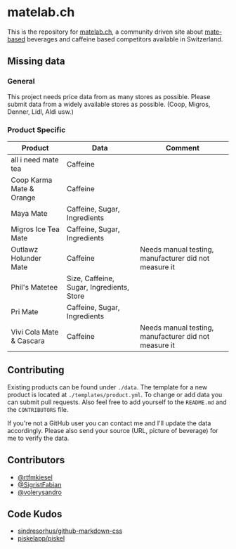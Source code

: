 # matelab.ch
This is the repository for [matelab.ch](https://matelab.ch), a community driven site about [mate-based](https://en.wikipedia.org/wiki/Mate_(drink)) beverages and caffeine based competitors available in Switzerland.

## Missing data
### General
This project needs price data from as many stores as possible. Please submit data from a widely available stores as possible. (Coop, Migros, Denner, Lidl, Aldi usw.)

### Product Specific
| Product                  | Data                                      | Comment                                                |
|--------------------------|-------------------------------------------|--------------------------------------------------------|
| all i need mate tea      | Caffeine                                  |                                                        |
| Coop Karma Mate & Orange | Caffeine                                  |                                                        |
| Maya Mate                | Caffeine, Sugar, Ingredients              |                                                        |
| Migros Ice Tea Mate      | Caffeine, Sugar, Ingredients              |                                                        |
| Outlawz Holunder Mate    | Caffeine                                  | Needs manual testing, manufacturer  did not measure it |
| Phil's Matetee           | Size, Caffeine, Sugar, Ingredients, Store |                                                        |
| Pri Mate                 | Caffeine, Sugar, Ingredients              |                                                        |
| Vivi Cola Mate & Cascara | Caffeine                                  | Needs manual testing, manufacturer  did not measure it |

## Contributing
Existing products can be found under `./data`. The template for a new product is located at `./templates/product.yml`. To change or add data you can submit pull requests. Also feel free to add yourself to the `README.md` and the `CONTRIBUTORS` file. 

If you're not a GitHub user you can contact me and I'll update the data accordingly. Please also send your source (URL, picture of beverage) for me to verify the data.

## Contributors
+ [@rtfmkiesel](https://twitter.com/rtfmkiesel)
+ [@SigristFabian](https://twitter.com/SigristFabian)
+ [@volerysandro](https://twitter.com/volerysandro)

## Code Kudos
+ [sindresorhus/github-markdown-css](https://github.com/sindresorhus/github-markdown-css)
+ [piskelapp/piskel](https://github.com/piskelapp/piskel/)